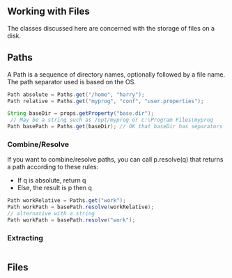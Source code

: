 ## Working with Files

The classes discussed here are concerned with the storage of files on a disk.

## Paths

A Path is a sequence of directory names, optionally followed by a file name. The path separator used is based on the OS.

```java
Path absolute = Paths.get("/home", "harry");
Path relative = Paths.get("myprog", "conf", "user.properties");

String baseDir = props.getProperty("base.dir");
 // May be a string such as /opt/myprog or c:\Program Files\myprog
Path basePath = Paths.get(baseDir); // OK that baseDir has separators
```

### Combine/Resolve

If you want to combine/resolve paths, you can call p.resolve(q) that returns a path according to these rules:

- If q is absolute, return q
- Else, the result is p then q

```java
Path workRelative = Paths.get("work");
Path workPath = basePath.resolve(workRelative);
// alternative with a string
Path workPath = basePath.resolve("work");
```

### Extracting

```java

```

## Files
